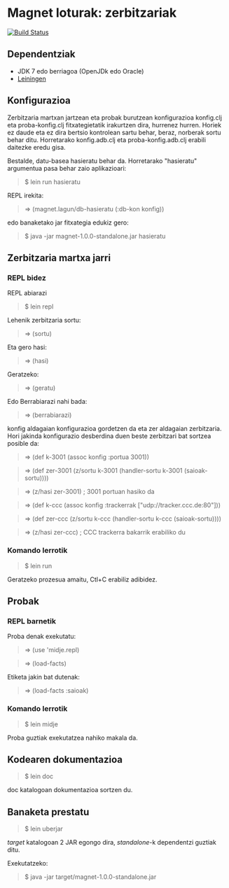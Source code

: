 # Magnet loturak: zerbitzariak

[![Build Status](https://travis-ci.org/lnmnd/magnet.zer.svg?branch=master)](https://travis-ci.org/lnmnd/magnet.zer)

## Dependentziak
- JDK 7 edo berriagoa (OpenJDk edo Oracle)
- [Leiningen](http://leiningen.org/)

## Konfigurazioa
Zerbitzaria martxan jartzean eta probak burutzean konfigurazioa konfig.clj eta proba-konfig.clj fitxategietatik irakurtzen dira, hurrenez hurren. Horiek ez daude eta ez dira bertsio kontrolean sartu behar, beraz, norberak sortu behar ditu. Horretarako konfig.adb.clj eta proba-konfig.adb.clj erabili daitezke eredu gisa.

Bestalde, datu-basea hasieratu behar da. Horretarako "hasieratu" argumentua pasa behar zaio aplikazioari:

> $ lein run hasieratu

REPL irekita:

> => (magnet.lagun/db-hasieratu (:db-kon konfig))

edo banaketako jar fitxategia edukiz gero:

> $ java -jar magnet-1.0.0-standalone.jar hasieratu

## Zerbitzaria martxa jarri
### REPL bidez
REPL abiarazi
> $ lein repl

Lehenik zerbitzaria sortu:
> => (sortu)

Eta gero hasi:
> => (hasi)

Geratzeko:
> => (geratu)

Edo Berrabiarazi nahi bada:
> => (berrabiarazi)

konfig aldagaian konfigurazioa gordetzen da eta zer aldagaian zerbitzaria. Hori jakinda konfigurazio desberdina duen beste zerbitzari bat sortzea posible da:
> => (def k-3001 (assoc konfig :portua 3001))

> => (def zer-3001 (z/sortu k-3001 (handler-sortu k-3001 (saioak-sortu))))

> => (z/hasi zer-3001) ; 3001 portuan hasiko da

> => (def k-ccc (assoc konfig :trackerrak ["udp://tracker.ccc.de:80"]))

> => (def zer-ccc (z/sortu k-ccc (handler-sortu k-ccc (saioak-sortu))))

> => (z/hasi zer-ccc) ; CCC trackerra bakarrik erabiliko du

### Komando lerrotik
> $ lein run

Geratzeko prozesua amaitu, Ctl+C erabiliz adibidez.

## Probak

### REPL barnetik
Proba denak exekutatu:
> => (use 'midje.repl)

> => (load-facts)

Etiketa jakin bat dutenak:
> => (load-facts :saioak)

### Komando lerrotik
> $ lein midje
	    
Proba guztiak exekutatzea nahiko makala da. 

## Kodearen dokumentazioa
> $ lein doc

doc katalogoan dokumentazioa sortzen du.

## Banaketa prestatu
> $ lein uberjar

*target* katalogoan 2 JAR egongo dira, *standalone*-k dependentzi guztiak ditu.

Exekutatzeko:
> $ java -jar target/magnet-1.0.0-standalone.jar